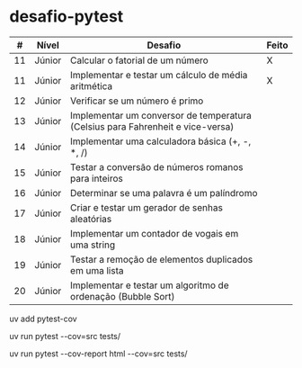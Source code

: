 # desafio-pytest

| #  | Nível  | Desafio                                                                        | Feito |
| -- | ------- | ------------------------------------------------------------------------------ | ----- |
| 11 | Júnior | Calcular o fatorial de um número                                              | X     |
| 11 | Júnior | Implementar e testar um cálculo de média aritmética                         | X     |
| 12 | Júnior | Verificar se um número é primo                                               |       |
| 13 | Júnior | Implementar um conversor de temperatura (Celsius para Fahrenheit e vice-versa) |       |
| 14 | Júnior | Implementar uma calculadora básica (+, -, *, /)                               |       |
| 15 | Júnior | Testar a conversão de números romanos para inteiros                          |       |
| 16 | Júnior | Determinar se uma palavra é um palíndromo                                    |       |
| 17 | Júnior | Criar e testar um gerador de senhas aleatórias                                |       |
| 18 | Júnior | Implementar um contador de vogais em uma string                                |       |
| 19 | Júnior | Testar a remoção de elementos duplicados em uma lista                        |       |
| 20 | Júnior | Implementar e testar um algoritmo de ordenação (Bubble Sort)                 |       |

uv add pytest-cov

uv run pytest --cov=src tests/

uv run pytest --cov-report html --cov=src tests/
